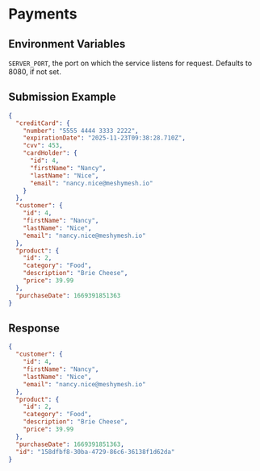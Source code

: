 # Payments

## Environment Variables

`SERVER_PORT`, the port on which the service listens for request. Defaults to 8080, if not set.

## Submission Example

```json
{
  "creditCard": {
    "number": "5555 4444 3333 2222",
    "expirationDate": "2025-11-23T09:38:28.710Z",
    "cvv": 453,
    "cardHolder": {
      "id": 4,
      "firstName": "Nancy",
      "lastName": "Nice",
      "email": "nancy.nice@meshymesh.io"
    }
  },
  "customer": {
    "id": 4,
    "firstName": "Nancy",
    "lastName": "Nice",
    "email": "nancy.nice@meshymesh.io"
  },
  "product": {
    "id": 2,
    "category": "Food",
    "description": "Brie Cheese",
    "price": 39.99
  },
  "purchaseDate": 1669391851363
}
```

## Response

```json
{
  "customer": {
    "id": 4,
    "firstName": "Nancy",
    "lastName": "Nice",
    "email": "nancy.nice@meshymesh.io"
  },
  "product": {
    "id": 2,
    "category": "Food",
    "description": "Brie Cheese",
    "price": 39.99
  },
  "purchaseDate": 1669391851363,
  "id": "158dfbf8-30ba-4729-86c6-36138f1d62da"
}
```
